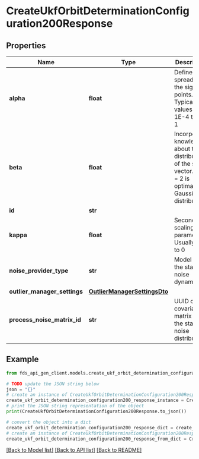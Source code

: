 # CreateUkfOrbitDeterminationConfiguration200Response


## Properties

Name | Type | Description | Notes
------------ | ------------- | ------------- | -------------
**alpha** | **float** | Defines the spread of the sigma points. Typical values from 1E-4 to 1E-1 | 
**beta** | **float** | Incorporates knowledge about the distribution of the state vector. Beta &#x3D; 2 is optimal for Gaussian distributions | 
**id** | **str** |  | [optional] 
**kappa** | **float** | Secondary scaling parameter. Usually set to 0 | 
**noise_provider_type** | **str** | Model for the state noise dynamics | 
**outlier_manager_settings** | [**OutlierManagerSettingsDto**](OutlierManagerSettingsDto.md) |  | [optional] 
**process_noise_matrix_id** | **str** | UUID of the covariance matrix for the state noise distribution | 

## Example

```python
from fds_api_gen_client.models.create_ukf_orbit_determination_configuration200_response import CreateUkfOrbitDeterminationConfiguration200Response

# TODO update the JSON string below
json = "{}"
# create an instance of CreateUkfOrbitDeterminationConfiguration200Response from a JSON string
create_ukf_orbit_determination_configuration200_response_instance = CreateUkfOrbitDeterminationConfiguration200Response.from_json(json)
# print the JSON string representation of the object
print(CreateUkfOrbitDeterminationConfiguration200Response.to_json())

# convert the object into a dict
create_ukf_orbit_determination_configuration200_response_dict = create_ukf_orbit_determination_configuration200_response_instance.to_dict()
# create an instance of CreateUkfOrbitDeterminationConfiguration200Response from a dict
create_ukf_orbit_determination_configuration200_response_from_dict = CreateUkfOrbitDeterminationConfiguration200Response.from_dict(create_ukf_orbit_determination_configuration200_response_dict)
```
[[Back to Model list]](../README.md#documentation-for-models) [[Back to API list]](../README.md#documentation-for-api-endpoints) [[Back to README]](../README.md)


